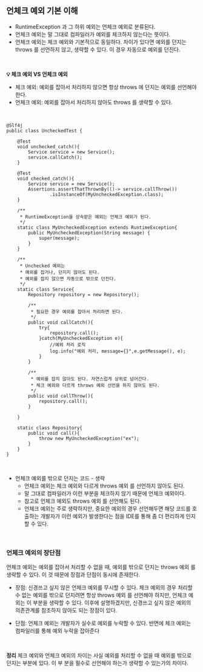 ## 언체크 예외 기본 이해

- RuntimeException 과 그 하위 예외는 언체크 예외로 분류된다.
- 언체크 예외는 말 그대로 컴파일러가 예외를 체크하지 않는다는 뜻이다.
- 언체크 예외는 체크 예외와 기본적으로 동일하다. 차이가 있다면 예외를 던지는 throws 를 선언하지 않고, 생략할 수 있다. 이 경우 자동으로 예외를 던진다.


<br>

**💡 체크 예외 VS 언체크 예외**
- 체크 예외: 예외를 잡아서 처리하지 않으면 항상 throws 에 던지는 예외를 선언해야 한다.
- 언체크 예외: 예외를 잡아서 처리하지 않아도 throws 를 생략할 수 있다.

<br>

```
@Slf4j
public class UncheckedTest {

    @Test
    void unchecked_catch(){
        Service service = new Service();
        service.callCatch();
    }

    @Test
    void checked_catch(){
        Service service = new Service();
        Assertions.assertThatThrownBy(()-> service.callThrow())
                .isInstanceOf(MyUncheckedException.class);
    }

    /**
     * RuntimeException을 상속받은 예외는 언체크 예외가 된다.
     */
    static class MyUncheckedException extends RuntimeException{
        public MyUncheckedException(String message) {
            super(message);
        }
    }

    /**
     * Unchecked 예외는
     * 예외를 잡거나, 던지지 않아도 된다.
     * 예외를 잡지 않으면 자동으로 밖으로 던진다.
     */
    static class Service{
        Repository repository = new Repository();

        /**
         * 필요한 경우 예외를 잡아서 처리하면 된다.
         */
        public void callCatch(){
            try{
                repository.call();
            }catch(MyUncheckedException e){
                //예외 처리 로직
                log.info("예외 처리, message={}",e.getMessage(), e);
            }
        }

        /**
         * 예외를 잡지 않아도 된다. 자연스럽게 상위로 넘어간다.
         * 체크 예외와 다르게 throws 예외 선언을 하지 않아도 된다.
         */
        public void callThrow(){
            repository.call();
        }

    }

    static class Repository{
        public void call(){
            throw new MyUncheckedException("ex");
        }
    }
}
```

<br>

- 언체크 예외를 밖으로 던지는 코드 - 생략
    - 언체크 예외는 체크 예외와 다르게 throws 예외 를 선언하지 않아도 된다.
    - 말 그대로 컴파일러가 이런 부분을 체크하지 않기 때문에 언체크 예외이다.
    - 참고로 언체크 예외도 throws 예외 를 선언해도 된다. 
    - 언체크 예외는 주로 생략하지만, 중요한 예외의 경우  선언해두면 해당 코드를 호출하는 개발자가 이런 예외가 발생한다는 점을 IDE를 통해 좀 더 편리하게 인지할 수 있다.

<br>


### 언체크 예외의 장단점

언체크 예외는 예외를 잡아서 처리할 수 없을 때, 예외를 밖으로 던지는 throws 예외 를 생략할 수 있다. 이
것 때문에 장점과 단점이 동시에 존재한다.

- 장점: 신경쓰고 싶지 않은 언체크 예외를 무시할 수 있다. 체크 예외의 경우 처리할 수 없는 예외를 밖으로 던지려면 항상 throws 예외 를 선언해야 하지만, 언체크 예외는 이 부분을 생략할 수 있다. 이후에 설명하겠지만, 신경쓰고 싶지 않은 예외의 의존관계를 참조하지 않아도 되는 장점이 있다.

- 단점: 언체크 예외는 개발자가 실수로 예외를 누락할 수 있다. 반면에 체크 예외는 컴파일러를 통해 예외 누락을 잡아준다

<br>

**정리**
체크 예외와 언체크 예외의 차이는 사실 예외를 처리할 수 없을 때 예외를 밖으로 던지는 부분에 있다. 이 부
분을 필수로 선언해야 하는가 생략할 수 있는가의 차이다.